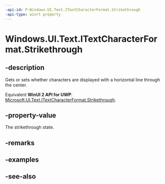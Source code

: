 ```yaml
---
-api-id: P:Windows.UI.Text.ITextCharacterFormat.Strikethrough
-api-type: winrt property
---
```


<!-- Property syntax
public Windows.UI.Text.FormatEffect Strikethrough { get;  set; }
-->

# Windows.UI.Text.ITextCharacterFormat.Strikethrough

## -description
Gets or sets whether characters are displayed with a horizontal line through the center.

Equivalent **WinUI 2 API for UWP**: [Microsoft.UI.Text.ITextCharacterFormat.Strikethrough](/windows/winui/api/microsoft.ui.text.itextcharacterformat.strikethrough).

## -property-value
The strikethrough state.

## -remarks

## -examples

## -see-also
